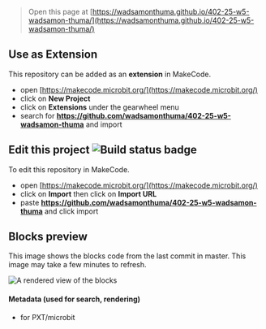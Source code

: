 
> Open this page at [https://wadsamonthuma.github.io/402-25-w5-wadsamon-thuma/](https://wadsamonthuma.github.io/402-25-w5-wadsamon-thuma/)

## Use as Extension

This repository can be added as an **extension** in MakeCode.

* open [https://makecode.microbit.org/](https://makecode.microbit.org/)
* click on **New Project**
* click on **Extensions** under the gearwheel menu
* search for **https://github.com/wadsamonthuma/402-25-w5-wadsamon-thuma** and import

## Edit this project ![Build status badge](https://github.com/wadsamonthuma/402-25-w5-wadsamon-thuma/workflows/MakeCode/badge.svg)

To edit this repository in MakeCode.

* open [https://makecode.microbit.org/](https://makecode.microbit.org/)
* click on **Import** then click on **Import URL**
* paste **https://github.com/wadsamonthuma/402-25-w5-wadsamon-thuma** and click import

## Blocks preview

This image shows the blocks code from the last commit in master.
This image may take a few minutes to refresh.

![A rendered view of the blocks](https://github.com/wadsamonthuma/402-25-w5-wadsamon-thuma/raw/master/.github/makecode/blocks.png)

#### Metadata (used for search, rendering)

* for PXT/microbit
<script src="https://makecode.com/gh-pages-embed.js"></script><script>makeCodeRender("{{ site.makecode.home_url }}", "{{ site.github.owner_name }}/{{ site.github.repository_name }}");</script>
